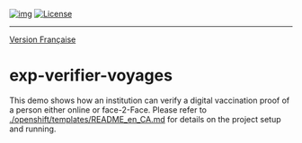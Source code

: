 [![img](https://img.shields.io/badge/Lifecycle-Experimental-339999)](https://www.quebec.ca/gouv/politiques-orientations/vitrine-numeriqc/accompagnement-des-organismes-publics/demarche-conception-services-numeriques)
[![License](https://img.shields.io/badge/Licence-LiLiQ--R-blue)](LICENSE_EN)

---
[Version Française](README.md)
# exp-verifier-voyages

This demo shows how an institution can verify a digital vaccination proof of a person either online or face-2-Face. Please refer to [./openshift/templates/README_en_CA.md](./openshift/templates/README.md) for details on the project setup and running. 